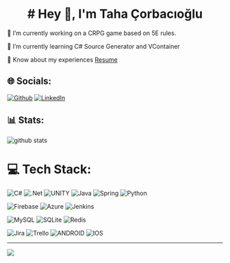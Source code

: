 <h1 align="center"> # Hey 👋, I'm Taha Çorbacıoğlu </h1>

🔭 I’m currently working on a CRPG game based on 5E rules.

🌱 I’m currently learning C# Source Generator and VContainer

📄 Know about my experiences [Resume](https://tahacorbaci.github.io/)


## 🌐 Socials:
[![Github](https://img.shields.io/badge/-@Serenity%20Games-%23181717.svg?logo=Github)](https://github.com/tahacorbaci)
[![LinkedIn](https://img.shields.io/badge/Taha%20Çorbacıoğlu-%230077B5.svg?logo=linkedin&logoColor=white)](https://linkedin.com/in/mehmet-taha-çorbacıoğlu-65ab7b115)

## 📊 Stats:
![github stats](https://github-readme-stats.vercel.app/api?username=tahacorbaci&theme=dracula&hide_border=false&include_all_commits=true&count_private=true)

# 💻 Tech Stack:
![C#](https://img.shields.io/badge/c%23-%23239120.svg?style=for-the-badge&logo=c-sharp&logoColor=white) 
![.Net](https://img.shields.io/badge/.NET-5C2D91?style=for-the-badge&logo=.net&logoColor=white) 
![UNITY](https://img.shields.io/badge/Unity-%2320232a.svg?style=for-the-badge&logo=unity&logoColor=white) 
![Java](https://img.shields.io/badge/java-%23ED8B00.svg?style=for-the-badge&logo=java&logoColor=white) 
![Spring](https://img.shields.io/badge/spring-%236DB33F.svg?style=for-the-badge&logo=spring&logoColor=white) 
![Python](https://img.shields.io/badge/python-3670A0?style=for-the-badge&logo=python&logoColor=ffdd54) 

![Firebase](https://img.shields.io/badge/firebase-%23039BE5.svg?style=for-the-badge&logo=firebase) 
![Azure](https://img.shields.io/badge/azure-%230072C6.svg?style=for-the-badge&logo=azure-devops&logoColor=white) 
![Jenkins](https://img.shields.io/badge/jenkins-%232C5263.svg?style=for-the-badge&logo=jenkins&logoColor=white) 

![MySQL](https://img.shields.io/badge/mysql-%2300f.svg?style=for-the-badge&logo=mysql&logoColor=white) 
![SQLite](https://img.shields.io/badge/sqlite-%2307405e.svg?style=for-the-badge&logo=sqlite&logoColor=white) 
![Redis](https://img.shields.io/badge/redis-%23DD0031.svg?style=for-the-badge&logo=redis&logoColor=white) 

![Jira](https://img.shields.io/badge/jira-%230A0FFF.svg?style=for-the-badge&logo=jira&logoColor=white) 
![Trello](https://img.shields.io/badge/Trello-%23026AA7.svg?style=for-the-badge&logo=Trello&logoColor=white) 
![ANDROID](https://img.shields.io/badge/android-%2320232a.svg?style=for-the-badge&logo=android&logoColor=%a4c639) 
![IOS](https://img.shields.io/badge/IOS-%2320232a.svg?style=for-the-badge&logo=apple&logoColor=white)

---
[![](https://visitcount.itsvg.in/api?id=tahacorbaci&icon=0&color=0)](https://visitcount.itsvg.in)